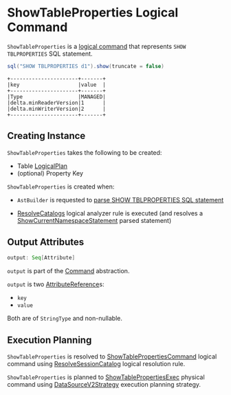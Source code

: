 # ShowTableProperties Logical Command

`ShowTableProperties` is a [logical command](Command.md) that represents `SHOW TBLPROPERTIES` SQL statement.

```scala
sql("SHOW TBLPROPERTIES d1").show(truncate = false)
```

```text
+----------------------+-------+
|key                   |value  |
+----------------------+-------+
|Type                  |MANAGED|
|delta.minReaderVersion|1      |
|delta.minWriterVersion|2      |
+----------------------+-------+
```

## Creating Instance

`ShowTableProperties` takes the following to be created:

* <span id="table"> Table [LogicalPlan](LogicalPlan.md)
* <span id="propertyKey"> (optional) Property Key

`ShowTableProperties` is created when:

* `AstBuilder` is requested to [parse SHOW TBLPROPERTIES SQL statement](../sql/AstBuilder.md#visitShowTblProperties)

* [ResolveCatalogs](../logical-analysis-rules/ResolveCatalogs.md) logical analyzer rule is executed (and resolves a [ShowCurrentNamespaceStatement](ShowCurrentNamespaceStatement.md) parsed statement)

## <span id="output"> Output Attributes

```scala
output: Seq[Attribute]
```

`output` is part of the [Command](Command.md#output) abstraction.

`output` is two [AttributeReference](../expressions/AttributeReference.md)s:

* <span id="key"> `key`
* <span id="value"> `value`

Both are of `StringType` and non-nullable.

## Execution Planning

`ShowTableProperties` is resolved to [ShowTablePropertiesCommand](ShowTablePropertiesCommand.md) logical command using [ResolveSessionCatalog](../logical-analysis-rules/ResolveSessionCatalog.md) logical resolution rule.

`ShowTableProperties` is planned to [ShowTablePropertiesExec](../physical-operators/ShowTablePropertiesExec.md) physical command using [DataSourceV2Strategy](../execution-planning-strategies/DataSourceV2Strategy.md) execution planning strategy.
